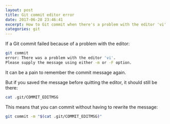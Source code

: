 ```yaml
---
layout: post
title: Git commit editor error
date: 2017-06-28 23:46:41
excerpt: How to Git commit when there's a problem with the editor 'vi'.
categories: git
---
```


If a Git commit failed because of a problem with the editor:

```sh
git commit
error: There was a problem with the editor 'vi'.
Please supply the message using either -m or -F option.
```

It can be a pain to remember the commit message again.

But if you saved the message before quitting the editor, it should still be there:

```sh
cat .git/COMMIT_EDITMSG
```

This means that you can commit without having to rewrite the message:

```sh
git commit -m "$(cat .git/COMMIT_EDITMSG)"
```
